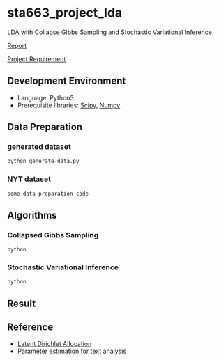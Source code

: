 # sta663_project_lda
LDA with Collapse Gibbs Sampling and Stochastic Variational Inference

[Report](https://www.overleaf.com/15867250wrvzjcyhcwxj#/60454983/)

[Project Requirement](https://docs.google.com/spreadsheets/d/1QaqKi-5EuTtq0bPap0xDkqHyVI0TH0RW65lX2VisMuU/edit?usp=sharing)

## Development Environment
* Language: Python3
* Prerequisite libraries: [Scipy](http://scipy.org), [Numpy](http://numpy.org)


## Data Preparation
### generated dataset
```python
python generate-data.py 
```
### NYT dataset
```python
some data preparation code
```

## Algorithms
### Collapsed Gibbs Sampling
``` python
python
``` 

### Stochastic Variational Inference
```python
python
```

## Result



## Reference
* [Latent Dirichlet Allocation](http://www.cs.columbia.edu/~blei/papers/BleiNgJordan2003.pdf)
* [Parameter estimation for text analysis](http://www.arbylon.net/publications/text-est.pdf)



